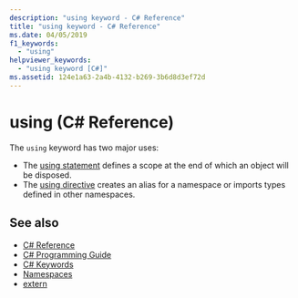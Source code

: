 ```yaml
---
description: "using keyword - C# Reference"
title: "using keyword - C# Reference"
ms.date: 04/05/2019
f1_keywords: 
  - "using"
helpviewer_keywords: 
  - "using keyword [C#]"
ms.assetid: 124e1a63-2a4b-4132-b269-3b6d8d3ef72d
---
```

# using (C# Reference)

The `using` keyword has two major uses:

- The [using statement](using-statement.md) defines a scope at the end of which an object will be disposed.
- The [using directive](using-directive.md) creates an alias for a namespace or imports types defined in other namespaces.

## See also

- [C# Reference](../index.md)
- [C# Programming Guide](../../programming-guide/index.md)
- [C# Keywords](index.md)
- [Namespaces](../../fundamentals/types/namespaces.md)
- [extern](extern.md)
